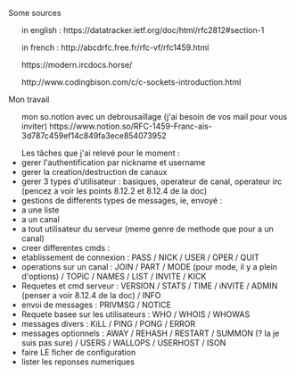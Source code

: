 <p>Some sources
	<ul>in english : https://datatracker.ietf.org/doc/html/rfc2812#section-1</ul>
	<ul>in french : http://abcdrfc.free.fr/rfc-vf/rfc1459.html</ul>
	<ul> https://modern.ircdocs.horse/</ul>
	<ul>http://www.codingbison.com/c/c-sockets-introduction.html</ul>
</p>
<p>Mon travail
<ul> mon so.notion avec un debrousaillage (j'ai besoin de vos mail pour vous inviter) https://www.notion.so/RFC-1459-Franc-ais-3d787c459ef14c849fa3ece854073952</ul>
<ul> Les tâches que j'ai relevé pour le moment :
<li>gerer l'authentification par nickname et username</li>
<li>gerer la creation/destruction de canaux</li>
<li>gerer 3 types d'utilisateur : basiques, operateur de canal, operateur irc (pencez a voir les points 8.12.2 et 8.12.4 de la doc)</li>
<li>gestions de differents types de messages, ie, envoyé :
    <li>a une liste</li>
    <li>a un canal</li>
    <li>a tout utilisateur du serveur (meme genre de methode que pour a un canal)</li>
</li>
<li>creer differentes cmds :
    <li>etablissement de connexion : PASS / NICK / USER / OPER / QUIT</li>
    <li>operations sur un canal : JOIN / PART / MODE (pour mode, il y a plein d'options) / TOPiC / NAMES / LIST / INVITE / KICK</li>
    <li>Requetes et cmd serveur : VERSION / STATS / TIME / iNVITE / ADMIN (penser a voir 8.12.4 de la doc) / INFO</li>
    <li>envoi de messages : PRIVMSG / NOTICE</li>
    <li>Requete basee sur les utilisateurs : WHO / WHOIS / WHOWAS</li>
    <li>messages divers : KiLL / PING / PONG / ERROR </li>
    <li>messages optionnels : AWAY / REHASH / RESTART / SUMMON (? la je suis pas sure) / USERS / WALLOPS / USERHOST / ISON</li>
</li>
<li>faire LE ficher de configuration</li>
<li>lister les reponses numeriques </li>
</ul>
</p>
